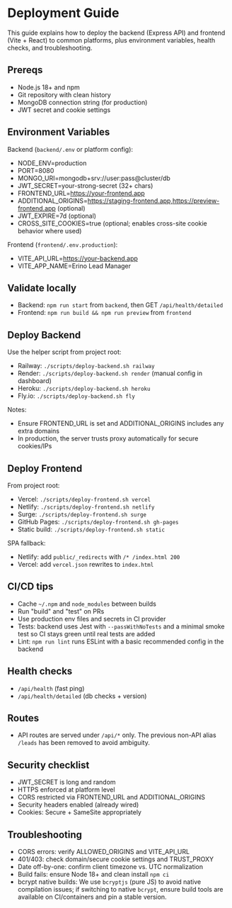 # Deployment Guide

This guide explains how to deploy the backend (Express API) and frontend (Vite + React) to common platforms, plus environment variables, health checks, and troubleshooting.

## Prereqs
- Node.js 18+ and npm
- Git repository with clean history
- MongoDB connection string (for production)
- JWT secret and cookie settings

## Environment Variables

Backend (`backend/.env` or platform config):
- NODE_ENV=production
- PORT=8080
- MONGO_URI=mongodb+srv://user:pass@cluster/db
- JWT_SECRET=your-strong-secret (32+ chars)
- FRONTEND_URL=https://your-frontend.app
- ADDITIONAL_ORIGINS=https://staging-frontend.app,https://preview-frontend.app (optional)
- JWT_EXPIRE=7d (optional)
- CROSS_SITE_COOKIES=true (optional; enables cross-site cookie behavior where used)

Frontend (`frontend/.env.production`):
- VITE_API_URL=https://your-backend.app
- VITE_APP_NAME=Erino Lead Manager

## Validate locally
- Backend: `npm run start` from `backend`, then GET `/api/health/detailed`
- Frontend: `npm run build && npm run preview` from `frontend`

## Deploy Backend

Use the helper script from project root:
- Railway: `./scripts/deploy-backend.sh railway`
- Render: `./scripts/deploy-backend.sh render` (manual config in dashboard)
- Heroku: `./scripts/deploy-backend.sh heroku`
- Fly.io: `./scripts/deploy-backend.sh fly`

Notes:
- Ensure FRONTEND_URL is set and ADDITIONAL_ORIGINS includes any extra domains
- In production, the server trusts proxy automatically for secure cookies/IPs

## Deploy Frontend

From project root:
- Vercel: `./scripts/deploy-frontend.sh vercel`
- Netlify: `./scripts/deploy-frontend.sh netlify`
- Surge: `./scripts/deploy-frontend.sh surge`
- GitHub Pages: `./scripts/deploy-frontend.sh gh-pages`
- Static build: `./scripts/deploy-frontend.sh static`

SPA fallback:
- Netlify: add `public/_redirects` with `/* /index.html 200`
- Vercel: add `vercel.json` rewrites to `index.html`

## CI/CD tips
- Cache `~/.npm` and `node_modules` between builds
- Run "build" and "test" on PRs
- Use production env files and secrets in CI provider
 - Tests: backend uses Jest with `--passWithNoTests` and a minimal smoke test so CI stays green until real tests are added
 - Lint: `npm run lint` runs ESLint with a basic recommended config in the backend

## Health checks
- `/api/health` (fast ping)
- `/api/health/detailed` (db checks + version)

## Routes
- API routes are served under `/api/*` only. The previous non-API alias `/leads` has been removed to avoid ambiguity.

## Security checklist
- JWT_SECRET is long and random
- HTTPS enforced at platform level
- CORS restricted via FRONTEND_URL and ADDITIONAL_ORIGINS
- Security headers enabled (already wired)
- Cookies: Secure + SameSite appropriately

## Troubleshooting
- CORS errors: verify ALLOWED_ORIGINS and VITE_API_URL
- 401/403: check domain/secure cookie settings and TRUST_PROXY
- Date off-by-one: confirm client timezone vs. UTC normalization
- Build fails: ensure Node 18+ and clean install `npm ci`
 - bcrypt native builds: We use `bcryptjs` (pure JS) to avoid native compilation issues; if switching to native `bcrypt`, ensure build tools are available on CI/containers and pin a stable version.
